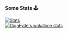 ### Some Stats 🕹️
[![Stats](https://github-readme-stats.vercel.app/api/top-langs/?username=gigafyde&layout=compact&langs_count=8)](https://github.com/GigaFyde)  
[![GigaFyde's wakatime stats](https://github-readme-stats.vercel.app/api/wakatime?username=gigafyde&layout=compact)](https://github.com/GigaFyde)
